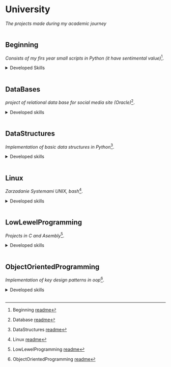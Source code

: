 # University
_The projects made during my academic journey_
<br><br>

## Beginning
_Consists of my firs year small scripts in Python (it have sentimental value)_[^1].

<details>
  <summary>Developed Skills</summary>
  
  - **Key** - what was it about
  - **Skills** - same
  - **That** - more information
  - **I have now** - explonation
</details>

[^1]: Beginning [readme](Beginning/README.md)
<br>

## DataBases
_project of relational data base for social media site (Oracle)_[^2].

<details>
  <summary>Developed skills</summary>
  
  - **Key** - what was it about
  - **Skills** - same
  - **That** - more information
  - **I have now** - explonation
</details>

[^2]: Database [readme](DataBases/README.md)
<br>

## DataStructures
_Implementation of basic data structures in Python_[^3].

<details>
  <summary>Developed skills</summary>
  
  - **Key** - what was it about
  - **Skills** - same
  - **That** - more information
  - **I have now** - explonation
</details>

[^3]: DataStructures [readme](DataStructures/README.md)
<br>


## Linux
_Zarzadanie Systemami UNIX, bash_[^4].

<details>
  <summary>Developed skills</summary>
  
  - **Key** - what was it about
  - **Skills** - same
  - **That** - more information
  - **I have now** - explonation
</details>

[^4]: Linux [readme](Linux/README.md)
<br>


## LowLewelProgramming
_Projects in C and Asembly_[^5].

<details>
  <summary>Developed skills</summary>
  
  - **Key** - what was it about
  - **Skills** - same
  - **That** - more information
  - **I have now** - explonation
</details>

[^5]: LowLewelProgramming [readme](LowLewelProgramming/README.md)
<br>


## ObjectOrientedProgramming
_Implementation of key design patterns in oop_[^6].

<details>
  <summary>Developed skills</summary>
  
  - **Key** - what was it about
  - **Skills** - same
  - **That** - more information
  - **I have now** - explonation
</details>

[^6]: ObjectOrientedProgramming [readme](ObjectOrientedProgramming/README.md)
<br>


